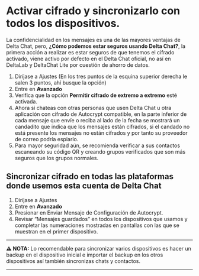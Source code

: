 # Activar cifrado y sincronizarlo con todos los dispositivos.

La confidencialidad en los mensajes es una de las mayores ventajas de Delta Chat, pero, **¿Cómo podemos estar seguros usando Delta Chat?**, la primera acción a realizar es estar seguros de que tenemos el cifrado activado, viene activo por defecto en el Delta Chat oficial, no así en DeltaLab y DeltaChat Lite por cuestión de ahorro de datos.

1. Diríjase a Ajustes (En los tres puntos de la esquina superior derecha le salen 3 puntos, ahí busque la opción)
2. Entre en  **Avanzado**
3. Verifica que la opción **Permitir cifrado de extremo a extremo** esté activada.
4. Ahora si chateas con otras personas que usen Delta Chat u otra aplicación con cifrado de Autocrypt compatible, en la parte inferior de cada mensaje que envíe o reciba al lado de la fecha se mostrará un candadito que indica que los mensajes están cifrados, si el candado no está presente los mensajes no están cifrados y por tanto su proveedor de correo podría espiarlo.
5. Para mayor seguridad aún, se recomienda verificar a sus contactos escaneando su código QR y creando grupos verificados que son más seguros que los grupos normales.


## Sincronizar cifrado en todas las plataformas donde usemos esta cuenta de Delta Chat

1. Diríjase a Ajustes
2. Entre en **Avanzado**
3. Presionar en Enviar Mensaje de Configuración de Autocrypt.
4.  Revisar “Mensajes guardados” en todos los dispositivos que usamos y completar las numeraciones mostradas en pantallas con las que se muestran en el primer dispositivo.

---
**:warning: NOTA:** Lo recomendable para sincronizar varios dispositivos es hacer un backup en el dispositivo inicial e importar el backup en los otros dispositivos así también sincronizas chats y contactos.

---
